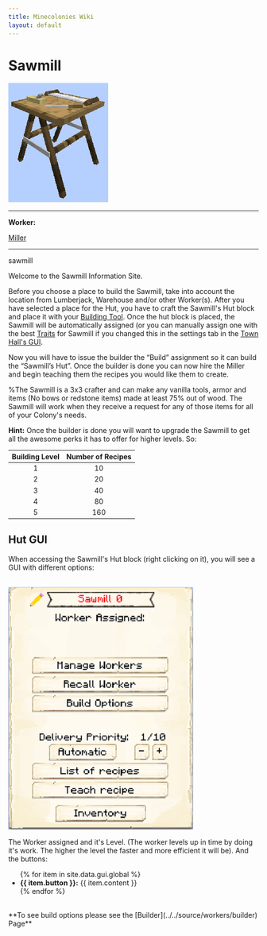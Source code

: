 ```yaml
---
title: Minecolonies Wiki
layout: default
---
```

# Sawmill

<div class="infobox box text-center">
    <img src="../../assets/images/buildings/Sawmill_Block.png" alt="Sawmill" />
    <hr />
    <div class="row section-text text-left">
        <div class="col">
        <p><strong>Worker:</strong></p>
        </div>
        <div class="col">
        <p><a href="../workers/miller">Miller</a></p>
        </div>
    </div>
    <hr />
    <recipe>sawmill</recipe>
</div>

Welcome to the Sawmill Information Site.

Before you choose a place to build the Sawmill, take into account the location from Lumberjack, Warehouse and/or other Worker(s). After you have selected a place for the Hut, you have to craft the Sawmill's Hut block and place it with your [Building Tool](../items/buildingtool). Once the hut block is placed, the Sawmill will be automatically assigned (or you can manually assign one with the best  [Traits](../systems/workerinfo) for Sawmill if you changed this in the settings tab in the [Town Hall's GUI](../../source/buildings/townhall).

Now you will have to issue the builder the “Build” assignment so it can build the “Sawmill’s Hut”. Once the builder is done you can now hire the Miller and begin teaching them the recipes you would like them to create. 

%The Sawmill is a 3x3 crafter and can make any vanilla tools, armor and items (No bows or redstone items) made at least 75% out of wood. The Sawmill will work when they receive a request for any of those items for all of your Colony's needs.

**Hint:** Once the builder is done you will want to upgrade the Sawmill to get all the awesome perks it has to offer for higher levels. So:


| Building Level | Number of Recipes |
| :-----: | :-----: |
| 1 | 10 | 
| 2 | 20 |
| 3 | 40 |
| 4 | 80 | 
| 5 | 160 | 


## Hut GUI

When accessing the Sawmill's Hut block (right clicking on it), you will see a GUI with different options:

<br>
<div class="row">
  <div class="col-sm-12 col-md">
    <img src="../../assets/images/gui/sawmillgui.png" class="img-fluid mx-auto" alt="Sawmill GUI">
  </div>
  <div class="col-sm-12 col-md">
    <p>The Worker assigned and it's Level. (The worker levels up in time by doing it's work. The higher the level the faster and more efficient it will be). And the buttons:</p>
    <ul>
      {% for item in site.data.gui.global %}
        <li><strong>{{ item.button }}:</strong> {{ item.content }}</li>
      {% endfor %}
    </ul>
  </div>
</div>
<br>
**To see build options please see the [Builder](../../source/workers/builder) Page**
